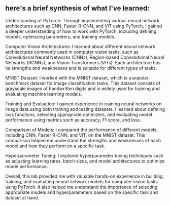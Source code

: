## here's a brief synthesis of what I've learned:

Understanding of PyTorch: Through implementing various neural network architectures such as CNN, Faster R-CNN, and ViT using PyTorch, I gained a deeper understanding of how to work with PyTorch, including defining models, optimizing parameters, and training models.

Computer Vision Architectures: I learned about different neural network architectures commonly used in computer vision tasks, such as Convolutional Neural Networks (CNNs), Region-based Convolutional Neural Networks (RCNNs), and Vision Transformers (ViTs). Each architecture has its strengths and weaknesses and is suitable for different types of tasks.

MNIST Dataset: I worked with the MNIST dataset, which is a popular benchmark dataset for image classification tasks. This dataset consists of grayscale images of handwritten digits and is widely used for training and evaluating machine learning models.

Training and Evaluation: I gained experience in training neural networks on image data using both training and testing datasets. I learned about defining loss functions, selecting appropriate optimizers, and evaluating model performance using metrics such as accuracy, F1 score, and loss.

Comparison of Models: I compared the performance of different models, including CNN, Faster R-CNN, and ViT, on the MNIST dataset. This comparison helped me understand the strengths and weaknesses of each model and how they perform on a specific task.

Hyperparameter Tuning: I explored hyperparameter tuning techniques such as adjusting learning rates, batch sizes, and model architectures to optimize model performance.

Overall, this lab provided me with valuable hands-on experience in building, training, and evaluating neural network models for computer vision tasks using PyTorch. It also helped me understand the importance of selecting appropriate models and hyperparameters based on the specific task and dataset at hand.
